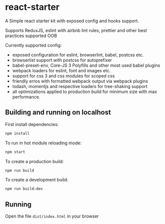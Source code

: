 # react-starter

A Simple react starter kit with exposed config and hooks support.

Supports ReduxJS, eslint with airbnb lint rules, prettier and other best practices supported OOB

Currently supported config:

- exposed configuration for eslint, browserlint, babel, postcss etc.
- browserlist support with postcss for autoprefixer
- babel-preset-env, Core-JS 3 Polyfills and other most used babel plugins
- webpack loaders for eslint, font and images etc.
- support for css 3 and css modules for scoped css
- friendly erros with formatted webpack output via webpack plugins
- lodash, momentjs and respective loaders for tree-shaking support
- all optimizations applied to production build for minimum size with max performance.

## Building and running on localhost

First install dependencies:

```sh
npm install
```

To run in hot module reloading mode:

```sh
npm start
```

To create a production build:

```sh
npm run build
```

To create a development build:

```sh
npm run build:dev
```

## Running

Open the file `dist/index.html` in your browser
